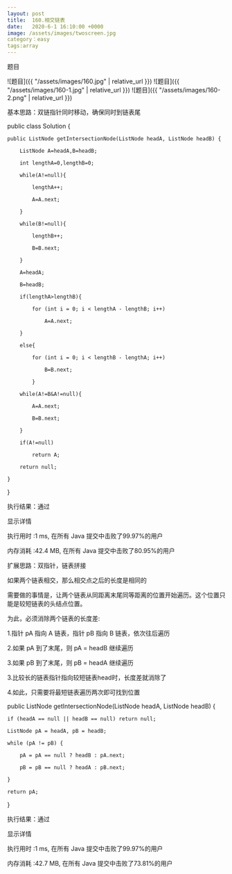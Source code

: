 ```yaml
---
layout: post
title:  160.相交链表
date:   2020-6-1 16:10:00 +0000
image: /assets/images/twoscreen.jpg
category：easy
tags:array
---
```

题目

![题目]({{ "/assets/images/160.jpg" | relative_url }})
![题目]({{ "/assets/images/160-1.jpg" | relative_url }})
![题目]({{ "/assets/images/160-2.png" | relative_url }})

基本思路：双链指针同时移动，确保同时到链表尾

public class Solution {

    public ListNode getIntersectionNode(ListNode headA, ListNode headB) {
	
        ListNode A=headA,B=headB;
		
        int lengthA=0,lengthB=0;
		
        while(A!=null){
		
            lengthA++;
			
            A=A.next;
			
        }
		
        while(B!=null){
		
            lengthB++;
			
            B=B.next;
			
        }
		
        A=headA;
		
        B=headB;
		
        if(lengthA>lengthB){
		
            for (int i = 0; i < lengthA - lengthB; i++)
			
                A=A.next; 
				
        }
		
        else{
		
            for (int i = 0; i < lengthB - lengthA; i++)
			
                B=B.next;
				
            }
			
        while(A!=B&A!=null){
		
            A=A.next;
			
            B=B.next;
			
        }
		
        if(A!=null)
		
            return A;
			
        return null;
		
    }
	
}

执行结果：通过

显示详情

执行用时 :1 ms, 在所有 Java 提交中击败了99.97%的用户

内存消耗 :42.4 MB, 在所有 Java 提交中击败了80.95%的用户

扩展思路：双指针，链表拼接

如果两个链表相交，那么相交点之后的长度是相同的

需要做的事情是，让两个链表从同距离末尾同等距离的位置开始遍历。这个位置只能是较短链表的头结点位置。

为此，必须消除两个链表的长度差:

1.指针 pA 指向 A 链表，指针 pB 指向 B 链表，依次往后遍历

2.如果 pA 到了末尾，则 pA = headB 继续遍历

3.如果 pB 到了末尾，则 pB = headA 继续遍历

3.比较长的链表指针指向较短链表head时，长度差就消除了

4.如此，只需要将最短链表遍历两次即可找到位置

public ListNode getIntersectionNode(ListNode headA, ListNode headB) {

    if (headA == null || headB == null) return null;
	
    ListNode pA = headA, pB = headB;
	
    while (pA != pB) {
	
        pA = pA == null ? headB : pA.next;
		
        pB = pB == null ? headA : pB.next;
		
    }
	
    return pA;
	
}

执行结果：通过

显示详情

执行用时 :1 ms, 在所有 Java 提交中击败了99.97%的用户

内存消耗 :42.7 MB, 在所有 Java 提交中击败了73.81%的用户

